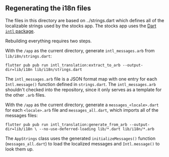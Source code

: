 ## Regenerating the i18n files

The files in this directory are based on ../strings.dart
which defines all of the localizable strings used by the stocks
app. The stocks app uses
the [Dart `intl` package](https://github.com/dart-lang/intl).

Rebuilding everything requires two steps.

With the `/app` as the current directory, generate
`intl_messages.arb` from `lib/i8n/strings.dart`:

```
flutter pub pub run intl_translation:extract_to_arb --output-dir=lib/i18n lib/i18n/strings.dart
```

The `intl_messages.arb` file is a JSON format map with one entry for
each `Intl.message()` function defined in `strings.dart`. The `intl_messages.arb` shouldn't
checked into the repository, since it only serves as a template for
the other `.arb` files.

With the `/app` as the current directory, generate a
`messages_<locale>.dart` for each `<locale>.arb` file and
`messages_all.dart`, which imports all of the messages files:

```
flutter pub pub run intl_translation:generate_from_arb --output-dir=lib/i18n \ --no-use-deferred-loading lib/*.dart lib/i18n/*.arb
```

The `AppStrings` class uses the generated `initializeMessages()`
function (`messages_all.dart`) to load the localized messages
and `Intl.message()` to look them up.